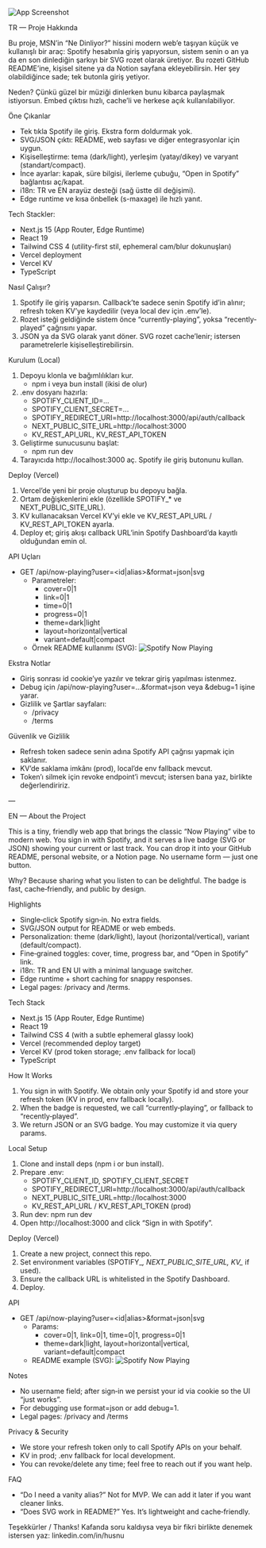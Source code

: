 ![App Screenshot](https://github.com/hsnlbnan/now-playing-widget/main/public/screenshot.png)

TR — Proje Hakkında

Bu proje, MSN’in “Ne Dinliyor?” hissini modern web’e taşıyan küçük ve kullanışlı bir araç: Spotify hesabınla giriş yapıyorsun, sistem senin o an ya da en son dinlediğin şarkıyı bir SVG rozet olarak üretiyor. Bu rozeti GitHub README’ine, kişisel sitene ya da Notion sayfana ekleyebilirsin. Her şey olabildiğince sade; tek butonla giriş yetiyor.

Neden? Çünkü güzel bir müziği dinlerken bunu kibarca paylaşmak istiyorsun. Embed çıktısı hızlı, cache’li ve herkese açık kullanılabiliyor.

Öne Çıkanlar
- Tek tıkla Spotify ile giriş. Ekstra form doldurmak yok.
- SVG/JSON çıktı: README, web sayfası ve diğer entegrasyonlar için uygun.
- Kişiselleştirme: tema (dark/light), yerleşim (yatay/dikey) ve varyant (standart/compact).
- İnce ayarlar: kapak, süre bilgisi, ilerleme çubuğu, “Open in Spotify” bağlantısı aç/kapat.
- i18n: TR ve EN arayüz desteği (sağ üstte dil değişimi).
- Edge runtime ve kısa önbellek (s-maxage) ile hızlı yanıt.

Tech Stackler: 
- Next.js 15 (App Router, Edge Runtime)
- React 19
- Tailwind CSS 4 (utility-first stil, ephemeral cam/blur dokunuşları)
- Vercel deployment
- Vercel KV
- TypeScript

Nasıl Çalışır?
1) Spotify ile giriş yaparsın. Callback’te sadece senin Spotify id’in alınır; refresh token KV’ye kaydedilir (veya local dev için .env’le).
2) Rozet isteği geldiğinde sistem önce “currently-playing”, yoksa “recently-played” çağrısını yapar.
3) JSON ya da SVG olarak yanıt döner. SVG rozet cache’lenir; istersen parametrelerle kişiselleştirebilirsin.

Kurulum (Local)
1) Depoyu klonla ve bağımlılıkları kur.
   - npm i veya bun install (ikisi de olur)
2) .env dosyanı hazırla:
   - SPOTIFY_CLIENT_ID=...
   - SPOTIFY_CLIENT_SECRET=...
   - SPOTIFY_REDIRECT_URI=http://localhost:3000/api/auth/callback
   - NEXT_PUBLIC_SITE_URL=http://localhost:3000
   - KV_REST_API_URL, KV_REST_API_TOKEN
3) Geliştirme sunucusunu başlat:
   - npm run dev
4) Tarayıcıda http://localhost:3000 aç. Spotify ile giriş butonunu kullan.

Deploy (Vercel)
1) Vercel’de yeni bir proje oluşturup bu depoyu bağla.
2) Ortam değişkenlerini ekle (özellikle SPOTIFY_* ve NEXT_PUBLIC_SITE_URL).
3) KV kullanacaksan Vercel KV’yi ekle ve KV_REST_API_URL / KV_REST_API_TOKEN ayarla.
4) Deploy et; giriş akışı callback URL’inin Spotify Dashboard’da kayıtlı olduğundan emin ol.

API Uçları
- GET /api/now-playing?user=<id|alias>&format=json|svg
  - Parametreler:
    - cover=0|1
    - link=0|1
    - time=0|1
    - progress=0|1
    - theme=dark|light
    - layout=horizontal|vertical
    - variant=default|compact
  - Örnek README kullanımı (SVG):
    ![Spotify Now Playing](https://now-playing-widget-one.vercel.app/api/now-playing?user=11141488580)


Ekstra Notlar
- Giriş sonrası id cookie’ye yazılır ve tekrar giriş yapılması istenmez.
- Debug için /api/now-playing?user=...&format=json veya &debug=1 işine yarar.
- Gizlilik ve Şartlar sayfaları:
  - /privacy
  - /terms

Güvenlik ve Gizlilik
- Refresh token sadece senin adına Spotify API çağrısı yapmak için saklanır.
- KV’de saklama imkânı (prod), local’de env fallback mevcut.
- Token’ı silmek için revoke endpoint’i mevcut; istersen bana yaz, birlikte değerlendiririz.

—

EN — About the Project

This is a tiny, friendly web app that brings the classic “Now Playing” vibe to modern web. You sign in with Spotify, and it serves a live badge (SVG or JSON) showing your current or last track. You can drop it into your GitHub README, personal website, or a Notion page. No username form — just one button.

Why? Because sharing what you listen to can be delightful. The badge is fast, cache‑friendly, and public by design.

Highlights
- Single‑click Spotify sign‑in. No extra fields.
- SVG/JSON output for README or web embeds.
- Personalization: theme (dark/light), layout (horizontal/vertical), variant (default/compact).
- Fine‑grained toggles: cover, time, progress bar, and “Open in Spotify” link.
- i18n: TR and EN UI with a minimal language switcher.
- Edge runtime + short caching for snappy responses.
- Legal pages: /privacy and /terms.

Tech Stack
- Next.js 15 (App Router, Edge Runtime)
- React 19
- Tailwind CSS 4 (with a subtle ephemeral glassy look)
- Vercel (recommended deploy target)
- Vercel KV (prod token storage; .env fallback for local)
- TypeScript

How It Works
1) You sign in with Spotify. We obtain only your Spotify id and store your refresh token (KV in prod, env fallback locally).
2) When the badge is requested, we call “currently‑playing”, or fallback to “recently‑played”.
3) We return JSON or an SVG badge. You may customize it via query params.

Local Setup
1) Clone and install deps (npm i or bun install).
2) Prepare .env:
   - SPOTIFY_CLIENT_ID, SPOTIFY_CLIENT_SECRET
   - SPOTIFY_REDIRECT_URI=http://localhost:3000/api/auth/callback
   - NEXT_PUBLIC_SITE_URL=http://localhost:3000
   - KV_REST_API_URL / KV_REST_API_TOKEN (prod)
3) Run dev: npm run dev
4) Open http://localhost:3000 and click “Sign in with Spotify”.

Deploy (Vercel)
1) Create a new project, connect this repo.
2) Set environment variables (SPOTIFY_*, NEXT_PUBLIC_SITE_URL, KV_* if used).
3) Ensure the callback URL is whitelisted in the Spotify Dashboard.
4) Deploy.

API
- GET /api/now-playing?user=<id|alias>&format=json|svg
  - Params:
    - cover=0|1, link=0|1, time=0|1, progress=0|1
    - theme=dark|light, layout=horizontal|vertical, variant=default|compact
  - README example (SVG):
    ![Spotify Now Playing](https://now-playing-widget-one.vercel.app/api/now-playing?user=11141488580)

Notes
- No username field; after sign‑in we persist your id via cookie so the UI “just works”.
- For debugging use format=json or add debug=1.
- Legal pages: /privacy and /terms

Privacy & Security
- We store your refresh token only to call Spotify APIs on your behalf.
- KV in prod; .env fallback for local development.
- You can revoke/delete any time; feel free to reach out if you want help.

FAQ
- “Do I need a vanity alias?” Not for MVP. We can add it later if you want cleaner links.
- “Does SVG work in README?” Yes. It’s lightweight and cache‑friendly.

Teşekkürler / Thanks!
Kafanda soru kaldıysa veya bir fikri birlikte denemek istersen yaz: linkedin.com/in/husnu
